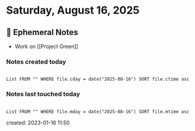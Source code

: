 # Saturday, August 16, 2025

## 📝 Ephemeral Notes

- Work on [[Project Green]]

### Notes created today

```dataview

List FROM "" WHERE file.cday = date("2025-08-16") SORT file.ctime asc

```

### Notes last touched today

```dataview

List FROM "" WHERE file.mday = date("2025-08-16") SORT file.mtime asc

```

created: 2023-01-16 11:50

